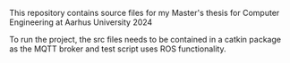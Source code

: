 This repository contains source files for my Master's thesis for Computer Engineering at Aarhus University 2024

To run the project, the src files needs to be contained in a catkin package as the MQTT broker and test script uses ROS functionality.